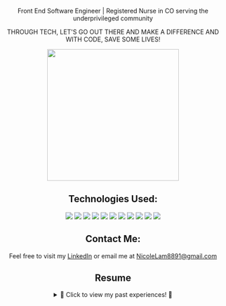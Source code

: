 <div align="center">
 <p align="center">Front End Software Engineer | Registered Nurse in CO serving the underprivileged community </p>
 <p align="center">  THROUGH TECH, LET'S GO OUT THERE AND  MAKE A DIFFERENCE AND WITH CODE, SAVE SOME LIVES! </p>
  <div align="center"> 
    <img src="https://blog.lantum.com/hubfs/Blog%20headers/dev-blog.png" height="300px">
   </div>

 <div align="center">



  ##  Technologies Used: 
  
  <img src="https://img.shields.io/badge/React-20232A?style=for-the-badge&logo=react&logoColor=61DAFB" />
  <img src="https://img.shields.io/badge/JavaScript-323330?style=for-the-badge&logo=javascript&logoColor=F7DF1E" /> 
  <img src="https://img.shields.io/badge/HTML5-E34F26?style=for-the-badge&logo=html5&logoColor=white" />
  <img src="https://img.shields.io/badge/CSS3-1572B6?style=for-the-badge&logo=css3&logoColor=white" /> 
  <img src="https://img.shields.io/badge/-cypress-%23E5E5E5?style=for-the-badge&logo=cypress&logoColor=058a5e" /> 
  <img src="https://img.shields.io/badge/-mocha-%238D6748?style=for-the-badge&logo=mocha&logoColor=white" />
  <img src="https://img.shields.io/badge/chai-A30701?style=for-the-badge&logo=chai&logoColor=white" />
  <img src="https://img.shields.io/badge/Heroku-430098?style=for-the-badge&logo=heroku&logoColor=white" />
  <img src="https://img.shields.io/badge/Slack-4A154B?style=for-the-badge&logo=slack&logoColor=white" />
  <img src="https://img.shields.io/badge/Markdown-000000?style=for-the-badge&logo=markdown&logoColor=white" /> 
  <img src="https://img.shields.io/badge/Visual_Studio_Code-0078D4?style=for-the-badge&logo=visual%20studio%20code&logoColor=white" /> 

  <br>

 </div>

## Contact Me: 
 Feel free to visit my [LinkedIn](https://www.linkedin.com/in/ngoc-lam-b9628a206/) or email me at [NicoleLam8891@gmail.com](mailto:nicolelam8891@gmail.com) 


 ##  Resume 
 <details>
   <summary>📖 Click to view my past experiences! 📖</summary>

 <div align="left"> 

 ## Education

 - 📖 **Turing School of Software & Design**
 💻 **Front End Software Development**
<br></br>
 📆 July 3rd, 2023 - Current.
<br></br>
 - 📖 **University of California, Bachelor of Arts**
<br></br>
 - 🩺 **Regist University, Bachelor of Science in Nursing**

 <img align="center" src="https://img.shields.io/badge/JavaScript-F7DF1E?style=for-the-badge&logo=javascript&logoColor=black" />
 <img align="center" src="https://img.shields.io/badge/CSS3-1572B6?style=for-the-badge&logo=css3&logoColor=white" />
 <img align="center" src="https://img.shields.io/badge/HTML5-E34F26?style=for-the-badge&logo=html5&logoColor=white" />
 <img align="center" src="https://img.shields.io/badge/React-20232A?style=for-the-badge&logo=react&logoColor=61DAFB" />
 <img align="center" src="https://img.shields.io/badge/Slack-4A154B?style=for-the-badge&logo=slack&logoColor=white" />

 <p></p>



 ## Experience

 - 👩🏻‍💻 **Registered Nurse** - Frederico Pena Clinic, Denver Health Clinic in Denver, CO\
 🩺 **Family Medicine Clinic**\
 👩🏻‍💻 **Experience with Outpatient EPIC**\
 📆 Jan 2023 - Current

 - 👩🏻‍💻 **Registered Nurse** - Speciality Clinic, Denver Health Hospital in Denver, CO\
  🩺 **Ears, Nose and Throat**\
 👩🏻‍💻 **Outpatient EPIC champion**\
 📆 April 2021- October 2022

 - 👩🏻‍💻 **Registered Nurse** - St. Anthony's Hospital in Lakewood, CO\
 👩🏻‍💻 **Neuro & Ortho Trauma**\
 👩🏻‍💻 **Experience with inpatient EPIC**\
 📆 Feb 2020 - April 2021

 - 👩🏻‍💻 **Canyon Point Oral Surgery** - Golden, CO\
 🩺 **Surgical Assistant & Sterile Technician**\
 📆 March 2017 - October 2018

  - 👩🏻‍💻 **Walgreens Pharmacy** - Golden, CO\
 🩺 **Pharmacy Technician**\
 📆 January 2015 - July 2016

  - 👩🏻‍💻 **Optimal Home Care** - Denver, CO\
 🩺 **Certified Nurse Aide**\
 📆 January 2014 - January 2015


 ## Volunteer
  👩🏻‍💻 **Church of All Saints Annual Fundraising Event** - Denver, CO\
  📆 2015 - Current (yearly event)
  
  👩🏻‍💻 **St Anthony’s Central Hospital & Santa Clara Medical Center** - CA & CO\
  📆 3 years worth of weekly volunteering at the hospital 

  👩🏻‍💻 **Asian American Association, Berkeley California** - CA\
  📖 **Advocate and unite the Asian American community, develop proactive measures through social and educational awareness, in addition to educating lower-income communities regarding the importance of higher education
**\
  📆 2 years' worth of volunteering work

  👩🏻‍💻 **Advanced Surgical Associates** - CA \
  📆 1 year's worth of weekly volunteering at the clinic
  📖 ** Prepare pre and post-operational packets and insurance for all patients, observed laparoscopic surgery, assisted with office-related tasks, and communicated and worked alongside the patients, doctors, and workers fluently in Vietnamese
**\

   👩🏻‍💻 **Volunteer Health Interpreters Organization** - CA \
  📆 2 years worth of volunteering in Berkeley and Oakland, CA
  📖 **Strived to eliminate language barriers in healthcare settings by translating to the underserved, limited English proficient communities. Presented presentations to the elderly Vietnamese community regarding the issues of Hepatitis B in San Francisco & Oakland, California**\

 </div>

</div>

